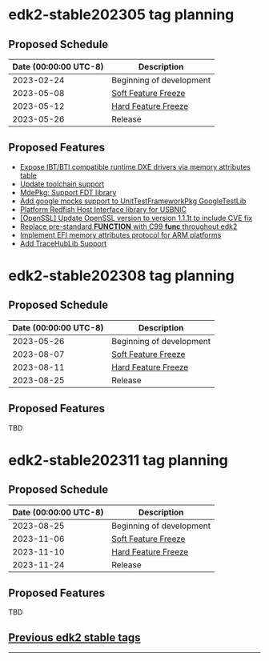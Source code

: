# edk2-stable202305 tag planning

## Proposed Schedule

| Date (00:00:00 UTC-8)| Description                              |
| ---------------------| ---------------------------------------- |
| 2023-02-24           | Beginning of development                 |
| 2023-05-08           | [Soft Feature Freeze](SoftFeatureFreeze) |
| 2023-05-12           | [Hard Feature Freeze](HardFeatureFreeze) |
| 2023-05-26           | Release                                  |

## Proposed Features
* [Expose IBT/BTI compatible runtime DXE drivers via memory attributes table](https://bugzilla.tianocore.org/show_bug.cgi?id=4405)
* [Update toolchain support](https://bugzilla.tianocore.org/show_bug.cgi?id=4384)
* [MdePkg: Support FDT library](https://bugzilla.tianocore.org/show_bug.cgi?id=4392)
* [Add google mocks support to UnitTestFrameworkPkg GoogleTestLib](https://bugzilla.tianocore.org/show_bug.cgi?id=4389)
* [Platform Redfish Host Interface library for USBNIC](https://bugzilla.tianocore.org/show_bug.cgi?id=4282)
* [[OpenSSL] Update OpenSSL version to version 1.1.1t to include CVE fix](https://bugzilla.tianocore.org/show_bug.cgi?id=4342)
* [Replace pre-standard __FUNCTION__ with C99 __func__ throughout edk2](https://bugzilla.tianocore.org/show_bug.cgi?id=4450)
* [Implement EFI memory attributes protocol for ARM platforms](https://bugzilla.tianocore.org/show_bug.cgi?id=4452)
* [Add TraceHubLib Support](https://bugzilla.tianocore.org/show_bug.cgi?id=4144)

# edk2-stable202308 tag planning

## Proposed Schedule

| Date (00:00:00 UTC-8)| Description                              |
| ---------------------| ---------------------------------------- |
| 2023-05-26           | Beginning of development                 |
| 2023-08-07           | [Soft Feature Freeze](SoftFeatureFreeze) |
| 2023-08-11           | [Hard Feature Freeze](HardFeatureFreeze) |
| 2023-08-25           | Release                                  |

## Proposed Features
TBD

# edk2-stable202311 tag planning

## Proposed Schedule

| Date (00:00:00 UTC-8)| Description                              |
| ---------------------| ---------------------------------------- |
| 2023-08-25           | Beginning of development                 |
| 2023-11-06           | [Soft Feature Freeze](SoftFeatureFreeze) |
| 2023-11-10           | [Hard Feature Freeze](HardFeatureFreeze) |
| 2023-11-24           | Release                                  |

## Proposed Features
TBD

## [Previous edk2 stable tags](https://github.com/tianocore/edk2/tags)

---
